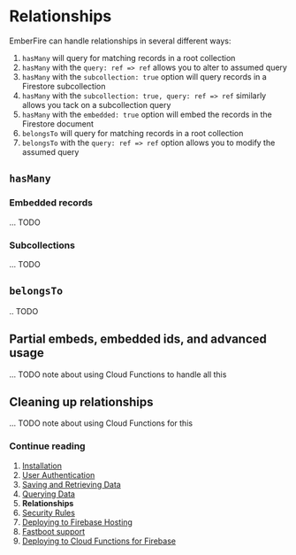 # Relationships

EmberFire can handle relationships in several different ways: 

  1. `hasMany` will query for matching records in a root collection
  1. `hasMany` with the `query: ref => ref` allows you to alter to assumed query
  1. `hasMany` with the `subcollection: true` option will query records in a Firestore subcollection
  1. `hasMany` with the `subcollection: true, query: ref => ref` similarly allows you tack on a subcollection query
  1. `hasMany` with the `embedded: true` option will embed the records in the Firestore document
  1. `belongsTo` will query for matching records in a root collection
  1. `belongsTo` with the `query: ref => ref` option allows you to modify the assumed query

## `hasMany`

### Embedded records

... TODO

### Subcollections

... TODO

## `belongsTo`

.. TODO

## Partial embeds, embedded ids, and advanced usage

... TODO note about using Cloud Functions to handle all this

## Cleaning up relationships

... TODO note about using Cloud Functions for this

### Continue reading

1. [Installation](installation.md)
1. [User Authentication](authentication.md)
1. [Saving and Retrieving Data](saving-and-retrieving-data.md)
1. [Querying Data](querying-data.md)
1. **Relationships**
1. [Security Rules](security-rules.md)
1. [Deploying to Firebase Hosting](deploying-to-firebase-hosting.md)
1. [Fastboot support](fastboot-support.md)
1. [Deploying to Cloud Functions for Firebase](deploying-fastboot-to-cloud-functions.md)
